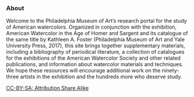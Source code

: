 
### About

Welcome to the Philadelphia Museum of Art’s research portal for the study of American watercolors. Organized in conjunction with the exhibition, American Watercolor in the Age of Homer and Sargent and its catalogue of the same title by Kathleen A. Foster (Philadelphia Museum of Art and Yale University Press, 2017), this site brings together supplementary materials, including a bibliography of periodical literature, a collection of catalogues for the exhibitions of the American Watercolor Society and other related publications, and information about watercolor materials and techniques. We hope these resources will encourage additional work on the ninety-three artists in the exhibition and the hundreds more who deserve study.

[CC-BY-SA: Attribution Share Alike](https://creativecommons.org/licenses/by-sa/4.0/)
